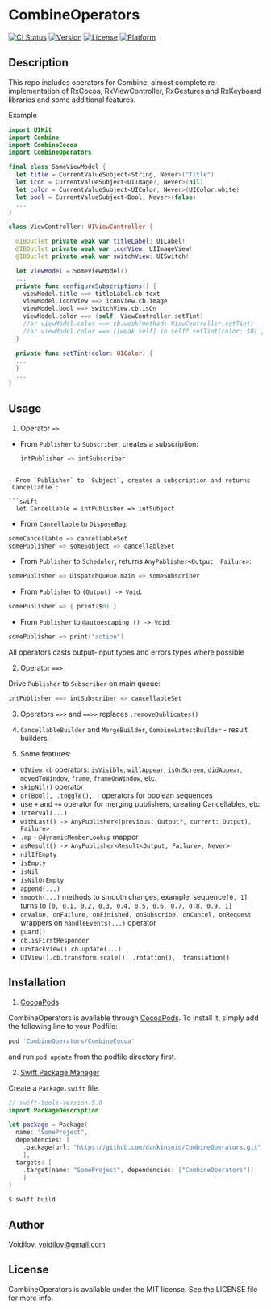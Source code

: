 # CombineOperators
[![CI Status](https://img.shields.io/travis/Voidilov/CombineOperators.svg?style=flat)](https://travis-ci.org/Voidilov/CombineOperators)
[![Version](https://img.shields.io/cocoapods/v/CombineOperators.svg?style=flat)](https://cocoapods.org/pods/CombineOperators)
[![License](https://img.shields.io/cocoapods/l/CombineOperators.svg?style=flat)](https://cocoapods.org/pods/CombineOperators)
[![Platform](https://img.shields.io/cocoapods/p/CombineOperators.svg?style=flat)](https://cocoapods.org/pods/CombineOperators)

## Description

This repo includes operators for Combine, almost complete re-implementation of RxCocoa, RxViewController, RxGestures and RxKeyboard libraries and some additional features.

Example

```swift
import UIKit
import Combine
import CombineCocoa
import CombineOperators

final class SomeViewModel {
  let title = CurrentValueSubject<String, Never>("Title")
  let icon = CurrentValueSubject<UIImage?, Never>(nil)
  let color = CurrentValueSubject<UIColor, Never>(UIColor.white)
  let bool = CurrentValueSubject<Bool, Never>(false)
  ...
} 

class ViewController: UIViewController {

  @IBOutlet private weak var titleLabel: UILabel!
  @IBOutlet private weak var iconView: UIImageView!
  @IBOutlet private weak var switchView: UISwitch!

  let viewModel = SomeViewModel()
  ...
  private func configureSubscriptions() {
    viewModel.title ==> titleLabel.cb.text
    viewModel.iconView ==> iconView.cb.image
    viewModel.bool ==> switchView.cb.isOn
    viewModel.color ==> (self, ViewController.setTint)
    //or viewModel.color ==> cb.weak(method: ViewController.setTint)
    //or viewModel.color ==> {[weak self] in self?.setTint(color: $0) }
  }

  private func setTint(color: UIColor) {
  ...
  } 
  ...
}
```

## Usage

1. Operator `=>` 

- From `Publisher` to `Subscriber`, creates a subscription:
  
  ```swift
  intPublisher => intSubscriber
```

- From `Publisher` to `Subject`, creates a subscription and returns `Cancellable`:

```swift
  let Cancellable = intPublisher => intSubject
  ```

  - From `Cancellable` to `DisposeBag`:
  
  ```swift
  someCancellable => cancellableSet
  somePublisher => someSubject => cancellableSet
  ```
  
  - From `Publisher` to `Scheduler`, returns `AnyPublisher<Output, Failure>`:
  
  ```swift
  somePublisher => DispatchQueue.main => someSubscriber
  ```
  
  - From `Publisher` to `(Output) -> Void`:
  
  ```swift
  somePublisher => { print($0) }
  ```
  
  - From `Publisher` to `@autoescaping () -> Void`:
  
  ```swift
  somePublisher => print("action")
  ```
  All operators casts output-input types and errors types where possible
  
2. Operator `==>`
  
Drive `Publisher` to `Subscriber` on main queue:
```swift
intPublisher ==> intSubscriber => cancellableSet
```

3. Operators `=>>` and `==>>` replaces `.removeDublicates()`

4. `CancellableBuilder` and `MergeBuilder`, `CombineLatestBuilder` - result builders

5. Some features:
- `UIView.cb` operators: `isVisible`, `willAppear`, `isOnScreen`, `didAppear`, `movedToWindow`, `frame`, `frameOnWindow`, etc. 
- `skipNil()` operator
- `or(Bool), .toggle(), !` operators for boolean sequences
- use `+` and `+=` operator for merging publishers, creating Cancellables, etc
- `interval(...)` 
- `withLast() -> AnyPublisher<(previous: Output?, current: Output), Failure>`
- `.mp` - `@dynamicMemberLookup` mapper
- `asResult() -> AnyPublisher<Result<Output, Failure>, Never>`
- `nilIfEmpty`
- `isEmpty`
- `isNil`
- `isNilOrEmpty`
- `append(...)`
- `smooth(...)` methods to smooth changes, example: sequence`[0, 1]` turns to `[0, 0.1, 0.2, 0.3, 0.4, 0.5, 0.6, 0.7, 0.8, 0.9, 1]`
- `onValue, onFailure, onFinished, onSubscribe, onCancel, onRequest` wrappers on `handleEvents(...)` operator
- `guard()`
- `cb.isFirstResponder`
- `UIStackView().cb.update(...)`
- `UIView().cb.transform.scale(), .rotation(), .translation()`

## Installation

1.  [CocoaPods](https://cocoapods.org)

CombineOperators is available through [CocoaPods](https://cocoapods.org). To install
it, simply add the following line to your Podfile:
```ruby
pod 'CombineOperators/CombineCocoa'
```
and run `pod update` from the podfile directory first.

2. [Swift Package Manager](https://github.com/apple/swift-package-manager)

Create a `Package.swift` file.
```swift
// swift-tools-version:5.0
import PackageDescription

let package = Package(
  name: "SomeProject",
  dependencies: [
    .package(url: "https://github.com/dankinsoid/CombineOperators.git", from: "1.37.0")
    ],
  targets: [
    .target(name: "SomeProject", dependencies: ["CombineOperators"])
    ]
)
```
```ruby
$ swift build
```
## Author

Voidilov, voidilov@gmail.com

## License

CombineOperators is available under the MIT license. See the LICENSE file for more info.
